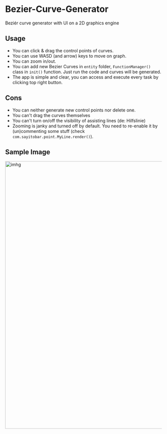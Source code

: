 # Bezier-Curve-Generator
Beziér curve generator with UI on a 2D graphics engine


## Usage
- You can click & drag the control points of curves.
- You can use WASD (and arrow) keys to move on graph.
- You can zoom in/out.
- You can add new Bezier Curves in `entity` folder, `FunctionManager()` class in `init()` function. Just run the code and curves will be generated.
- The app is simple and clear, you can access and execute every task by clicking top right button.

## Cons
- You can neither generate new control points nor delete one.
- You can't drag the curves themselves
- You can't turn on/off the visibility of assisting lines (de: Hilfslinie)
- Zooming is janky and turned off by default. You need to re-enable it by (un)commenting some stuff (check `com.sayitobar.point.MyLine.render()`).

## Sample Image
<img width="860" alt="imhg" src="https://user-images.githubusercontent.com/95364352/190245931-d269a5f5-d3af-4701-85c6-4a5d4c24812b.png">

